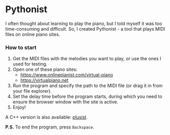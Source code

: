 # Pythonist
I often thought about learning to play the piano, but I told myself it was too time-consuming and difficult. So, I created Pythonist - a tool that plays MIDI files on online piano sites.

### How to start
1. Get the MIDI files with the melodies you want to play, or use the ones I used for testing.
2. Open one of these piano sites:
   - https://www.onlinepianist.com/virtual-piano
   - https://virtualpiano.net
3. Run the program and specify the path to the MIDI file (or drag it in from your file explorer).
4. Set the delay time before the program starts, during which you need to ensure the browser window with the site is active.
5. Enjoy!

A C++ version is also available: [plusist](https://github.com/00w1en/plusist).

**P.S.** To end the program, press `Backspace`.

